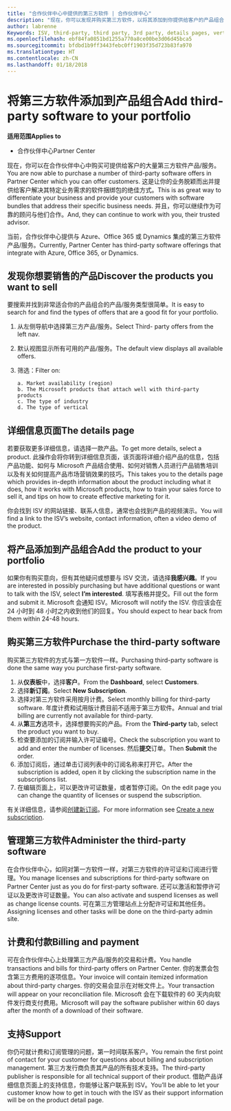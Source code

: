 ```yaml
---
title: "合作伙伴中心中提供的第三方软件 | 合作伙伴中心"
description: "现在，你可以发现并购买第三方软件，以将其添加到你提供给客户的产品组合中。"
author: labrenne
Keywords: ISV, third-party, third party, 3rd party, details pages, vertical software, software publisher
ms.openlocfilehash: ebf84fa0851bd1255a770a8ce00be3d06d45bca5
ms.sourcegitcommit: bfdbd1b9ff3443febc0ff1903f35d723b83fa970
ms.translationtype: HT
ms.contentlocale: zh-CN
ms.lasthandoff: 01/18/2018
---
```

# <a name="add-third-party-software-to-your-portfolio"></a><span data-ttu-id="938aa-103">将第三方软件添加到产品组合</span><span class="sxs-lookup"><span data-stu-id="938aa-103">Add third-party software to your portfolio</span></span>

**<span data-ttu-id="938aa-104">适用范围</span><span class="sxs-lookup"><span data-stu-id="938aa-104">Applies to</span></span>** 

- <span data-ttu-id="938aa-105">合作伙伴中心</span><span class="sxs-lookup"><span data-stu-id="938aa-105">Partner Center</span></span>


<span data-ttu-id="938aa-106">现在，你可以在合作伙伴中心中购买可提供给客户的大量第三方软件产品/服务。</span><span class="sxs-lookup"><span data-stu-id="938aa-106">You are now able to purchase a number of third-party software offers in Partner Center which you can offer customers.</span></span> <span data-ttu-id="938aa-107">这是让你的业务脱颖而出并提供给客户解决其特定业务需求的软件捆绑包的绝佳方式。</span><span class="sxs-lookup"><span data-stu-id="938aa-107">This is as great way to differentiate your business and provide your customers with software bundles that address their specific business needs.</span></span> <span data-ttu-id="938aa-108">并且，你可以继续作为可靠的顾问与他们合作。</span><span class="sxs-lookup"><span data-stu-id="938aa-108">And, they can continue to work with you, their trusted advisor.</span></span>

<span data-ttu-id="938aa-109">当前，合作伙伴中心提供与 Azure、Office 365 或 Dynamics 集成的第三方软件产品/服务。</span><span class="sxs-lookup"><span data-stu-id="938aa-109">Currently, Partner Center has third-party software offerings that integrate with Azure, Office 365, or Dynamics.</span></span>

## <a name="discover-the-products-you-want-to-sell"></a><span data-ttu-id="938aa-110">发现你想要销售的产品</span><span class="sxs-lookup"><span data-stu-id="938aa-110">Discover the products you want to sell</span></span>

<span data-ttu-id="938aa-111">要搜索并找到非常适合你的产品组合的产品/服务类型很简单。</span><span class="sxs-lookup"><span data-stu-id="938aa-111">It is easy to search for and find the types of offers that are a good fit for your portfolio.</span></span> 
1.  <span data-ttu-id="938aa-112">从左侧导航中选择第三方产品/服务。</span><span class="sxs-lookup"><span data-stu-id="938aa-112">Select Third- party offers from the left nav.</span></span> 
2.  <span data-ttu-id="938aa-113">默认视图显示所有可用的产品/服务。</span><span class="sxs-lookup"><span data-stu-id="938aa-113">The default view displays all available offers.</span></span> 
3.  <span data-ttu-id="938aa-114">筛选：</span><span class="sxs-lookup"><span data-stu-id="938aa-114">Filter on:</span></span>

        a. Market availability (region) 
        b. The Microsoft products that attach well with third-party products  
        c. The type of industry 
        d. The type of vertical 

## <a name="the-details-page"></a><span data-ttu-id="938aa-115">详细信息页面</span><span class="sxs-lookup"><span data-stu-id="938aa-115">The details page</span></span>

<span data-ttu-id="938aa-116">若要获取更多详细信息，请选择一款产品。</span><span class="sxs-lookup"><span data-stu-id="938aa-116">To get more details, select a product.</span></span> <span data-ttu-id="938aa-117">此操作会将你转到详细信息页面，该页面将详细介绍产品的信息，包括产品功能、如何与 Microsoft 产品结合使用、如何对销售人员进行产品销售培训以及有关如何提高产品市场营销效果的技巧。</span><span class="sxs-lookup"><span data-stu-id="938aa-117">This takes you to the details page which provides in-depth information about the product including what it does, how it works with Microsoft products, how to train your sales force to sell it, and tips on how to create effective marketing for it.</span></span> 

<span data-ttu-id="938aa-118">你会找到 ISV 的网站链接、联系人信息，通常也会找到产品的视频演示。</span><span class="sxs-lookup"><span data-stu-id="938aa-118">You will find a link to the ISV’s website, contact information, often a video demo of the product.</span></span> 

## <a name="add-the-product-to-your-portfolio"></a><span data-ttu-id="938aa-119">将产品添加到产品组合</span><span class="sxs-lookup"><span data-stu-id="938aa-119">Add the product to your portfolio</span></span>

<span data-ttu-id="938aa-120">如果你有购买意向，但有其他疑问或想要与 ISV 交流，请选择**我感兴趣**。</span><span class="sxs-lookup"><span data-stu-id="938aa-120">If you are interested in possibly purchasing but have additional questions or want to talk with the ISV, select **I’m interested**.</span></span> <span data-ttu-id="938aa-121">填写表格并提交。</span><span class="sxs-lookup"><span data-stu-id="938aa-121">Fill out the form and submit it.</span></span> <span data-ttu-id="938aa-122">Microsoft 会通知 ISV。</span><span class="sxs-lookup"><span data-stu-id="938aa-122">Microsoft will notify the ISV.</span></span> <span data-ttu-id="938aa-123">你应该会在 24 小时到 48 小时之内收到他们的回复。</span><span class="sxs-lookup"><span data-stu-id="938aa-123">You should expect to hear back from them within 24-48 hours.</span></span> 

## <a name="purchase-the-third-party-software"></a><span data-ttu-id="938aa-124">购买第三方软件</span><span class="sxs-lookup"><span data-stu-id="938aa-124">Purchase the third-party software</span></span>

<span data-ttu-id="938aa-125">购买第三方软件的方式与第一方软件一样。</span><span class="sxs-lookup"><span data-stu-id="938aa-125">Purchasing third-party software is done the same way you purchase first-party software.</span></span> 

1.  <span data-ttu-id="938aa-126">从**仪表板**中，选择**客户**。</span><span class="sxs-lookup"><span data-stu-id="938aa-126">From the **Dashboard**, select **Customers**.</span></span>
2.  <span data-ttu-id="938aa-127">选择**新订阅**。</span><span class="sxs-lookup"><span data-stu-id="938aa-127">Select **New Subscription**.</span></span>
3.  <span data-ttu-id="938aa-128">选择对第三方软件采用按月计费。</span><span class="sxs-lookup"><span data-stu-id="938aa-128">Select monthly billing for third-party software.</span></span> <span data-ttu-id="938aa-129">年度计费和试用版计费目前不适用于第三方软件。</span><span class="sxs-lookup"><span data-stu-id="938aa-129">Annual and trial billing are currently not available for third-party.</span></span>
4.  <span data-ttu-id="938aa-130">从**第三方**选项卡，选择想要购买的产品。</span><span class="sxs-lookup"><span data-stu-id="938aa-130">From the **Third-party** tab, select the product you want to buy.</span></span>
5.  <span data-ttu-id="938aa-131">检查要添加的订阅并输入许可证编号。</span><span class="sxs-lookup"><span data-stu-id="938aa-131">Check the subscription you want to add and enter the number of licenses.</span></span> <span data-ttu-id="938aa-132">然后**提交**订单。</span><span class="sxs-lookup"><span data-stu-id="938aa-132">Then **Submit** the order.</span></span>
6.  <span data-ttu-id="938aa-133">添加订阅后，通过单击订阅列表中的订阅名称来打开它。</span><span class="sxs-lookup"><span data-stu-id="938aa-133">After the subscription is added, open it by clicking the subscription name in the subscriptions list.</span></span> 
7.  <span data-ttu-id="938aa-134">在编辑页面上，可以更改许可证数量，或者暂停订阅。</span><span class="sxs-lookup"><span data-stu-id="938aa-134">On the edit page you can change the quantity of licenses or suspend the subscription.</span></span>

<span data-ttu-id="938aa-135">有关详细信息，请参阅[创建新订阅](create-a-new-subscription.md)。</span><span class="sxs-lookup"><span data-stu-id="938aa-135">For more information see [Create a new subscription](create-a-new-subscription.md).</span></span>

## <a name="administer-the-third-party-software"></a><span data-ttu-id="938aa-136">管理第三方软件</span><span class="sxs-lookup"><span data-stu-id="938aa-136">Administer the third-party software</span></span>

<span data-ttu-id="938aa-137">在合作伙伴中心，如同对第一方软件一样，对第三方软件的许可证和订阅进行管理。</span><span class="sxs-lookup"><span data-stu-id="938aa-137">You manage licenses and subscriptions for third-party software on Partner Center just as you do for first-party software.</span></span> <span data-ttu-id="938aa-138">还可以激活和暂停许可证以及更改许可证数量。</span><span class="sxs-lookup"><span data-stu-id="938aa-138">You can also activate and suspend licenses as well as change license counts.</span></span> <span data-ttu-id="938aa-139">可在第三方管理站点上分配许可证和其他任务。</span><span class="sxs-lookup"><span data-stu-id="938aa-139">Assigning licenses and other tasks will be done on the third-party admin site.</span></span>

## <a name="billing-and-payment"></a><span data-ttu-id="938aa-140">计费和付款</span><span class="sxs-lookup"><span data-stu-id="938aa-140">Billing and payment</span></span>

<span data-ttu-id="938aa-141">可在合作伙伴中心上处理第三方产品/服务的交易和计费。</span><span class="sxs-lookup"><span data-stu-id="938aa-141">You handle transactions and bills for third-party offers on Partner Center.</span></span> <span data-ttu-id="938aa-142">你的发票会包含第三方费用的逐项信息。</span><span class="sxs-lookup"><span data-stu-id="938aa-142">Your invoice will contain itemized information about third-party charges.</span></span> <span data-ttu-id="938aa-143">你的交易会显示在对帐文件上。</span><span class="sxs-lookup"><span data-stu-id="938aa-143">Your transaction will appear on your reconciliation file.</span></span> <span data-ttu-id="938aa-144">Microsoft 会在下载软件的 60 天内向软件发行商支付费用。</span><span class="sxs-lookup"><span data-stu-id="938aa-144">Microsoft will pay the software publisher within 60 days after the month of a download of their software.</span></span> 

## <a name="support"></a><span data-ttu-id="938aa-145">支持</span><span class="sxs-lookup"><span data-stu-id="938aa-145">Support</span></span>

<span data-ttu-id="938aa-146">你仍可就计费和订阅管理的问题，第一时间联系客户。</span><span class="sxs-lookup"><span data-stu-id="938aa-146">You remain the first point of contact for your customer for questions about billing and subscription management.</span></span> <span data-ttu-id="938aa-147">第三方发行商负责其产品的所有技术支持。</span><span class="sxs-lookup"><span data-stu-id="938aa-147">The third-party publisher is responsible for all technical support of their product.</span></span> <span data-ttu-id="938aa-148">借助产品详细信息页面上的支持信息，你能够让客户联系到 ISV。</span><span class="sxs-lookup"><span data-stu-id="938aa-148">You’ll be able to let your customer know how to get in touch with the ISV as their support information will be on the product detail page.</span></span>


